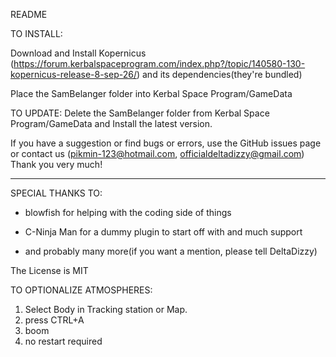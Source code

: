 README

TO INSTALL:

Download and Install Kopernicus (https://forum.kerbalspaceprogram.com/index.php?/topic/140580-130-kopernicus-release-8-sep-26/) and its dependencies(they're bundled)


Place the SamBelanger folder into Kerbal Space Program/GameData

TO UPDATE:
Delete the SamBelanger folder from Kerbal Space Program/GameData and Install the latest version.

If you have a suggestion or find bugs or errors, use the GitHub issues page or contact us (pikmin-123@hotmail.com, officialdeltadizzy@gmail.com) Thank you very much!

***********************************************************
SPECIAL THANKS TO:

- blowfish for helping with the coding side of things

- C-Ninja Man for a dummy plugin to start off with and much support

- and probably many more(if you want a mention, please tell DeltaDizzy)

The License is MIT

TO OPTIONALIZE ATMOSPHERES:

1) Select Body in Tracking station or Map.
2) press CTRL+A
3) boom
4) no restart required
